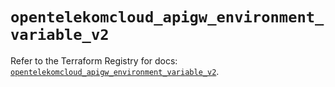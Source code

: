 # `opentelekomcloud_apigw_environment_variable_v2`

Refer to the Terraform Registry for docs: [`opentelekomcloud_apigw_environment_variable_v2`](https://registry.terraform.io/providers/opentelekomcloud/opentelekomcloud/1.36.41/docs/resources/apigw_environment_variable_v2).
